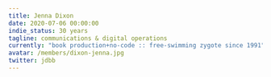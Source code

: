 ```yaml
---
title: Jenna Dixon
date: 2020-07-06 00:00:00
indie_status: 30 years
tagline: communications & digital operations
currently: "book production+no-code :: free-swimming zygote since 1991"
avatar: /members/dixon-jenna.jpg
twitter: jdbb
---
```

